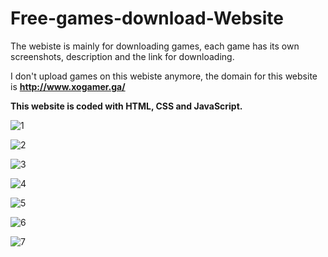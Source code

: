# Free-games-download-Website

The webiste is mainly for downloading games, each game has its own screenshots, description and the link for downloading.

I don't upload games on this webiste anymore, the domain for this website is **http://www.xogamer.ga/**

**This website is coded with HTML, CSS and JavaScript.**

![1](https://user-images.githubusercontent.com/32971941/64732117-b4a63680-d4e2-11e9-85a1-9f4e3cbcba56.PNG)


![2](https://user-images.githubusercontent.com/32971941/64732118-b4a63680-d4e2-11e9-8096-440755d9a43e.PNG)


![3](https://user-images.githubusercontent.com/32971941/64732119-b53ecd00-d4e2-11e9-89d0-30fd493453d6.PNG)


![4](https://user-images.githubusercontent.com/32971941/64732120-b53ecd00-d4e2-11e9-88f9-f249cb8707cf.PNG)


![5](https://user-images.githubusercontent.com/32971941/64732121-b53ecd00-d4e2-11e9-9d2c-a6ea4d7cce17.PNG)


![6](https://user-images.githubusercontent.com/32971941/64732123-b66ffa00-d4e2-11e9-927f-0a9356381a9f.PNG)


![7](https://user-images.githubusercontent.com/32971941/64732124-b66ffa00-d4e2-11e9-9e01-63f1c92eb412.PNG)
